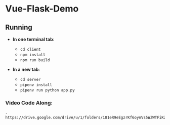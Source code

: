 # Vue-Flask-Demo

## Running

- **In one terminal tab**:
    - `cd client`
    - `npm install`
    - `npm run build`

- **In a new tab**:
    - `cd server`
    - `pipenv install`
    - `pipenv run python app.py`

### Video Code Along:
    - https://drive.google.com/drive/u/1/folders/181eR9eEgzrKf6oynVs5WZWTFiKZvsF8M